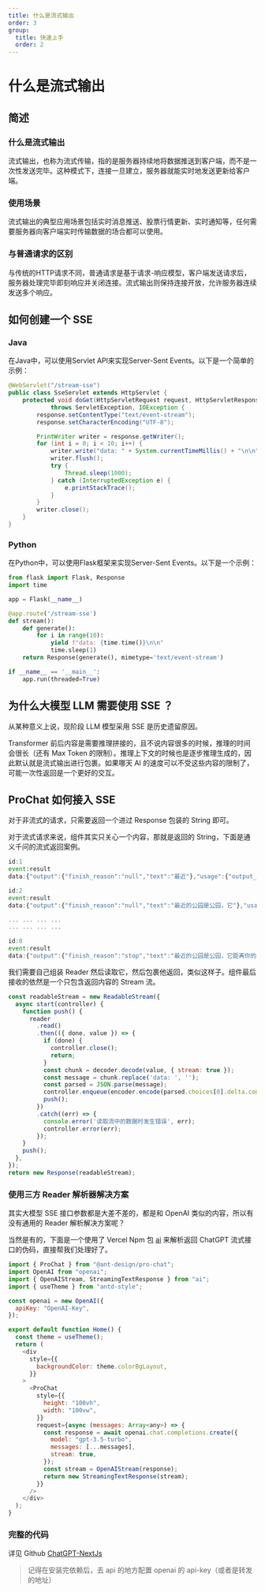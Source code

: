 ```yaml
---
title: 什么是流式输出
order: 3
group:
  title: 快速上手
  order: 2
---
```


# 什么是流式输出

## 简述

### 什么是流式输出

流式输出，也称为流式传输，指的是服务器持续地将数据推送到客户端，而不是一次性发送完毕。这种模式下，连接一旦建立，服务器就能实时地发送更新给客户端。

### 使用场景

流式输出的典型应用场景包括实时消息推送、股票行情更新、实时通知等，任何需要服务器向客户端实时传输数据的场合都可以使用。

### 与普通请求的区别

与传统的HTTP请求不同，普通请求是基于请求-响应模型，客户端发送请求后，服务器处理完毕即刻响应并关闭连接。流式输出则保持连接开放，允许服务器连续发送多个响应。

## 如何创建一个 SSE

### Java

在Java中，可以使用Servlet API来实现Server-Sent Events。以下是一个简单的示例：

```java
@WebServlet("/stream-sse")
public class SseServlet extends HttpServlet {
    protected void doGet(HttpServletRequest request, HttpServletResponse response)
            throws ServletException, IOException {
        response.setContentType("text/event-stream");
        response.setCharacterEncoding("UTF-8");

        PrintWriter writer = response.getWriter();
        for (int i = 0; i < 10; i++) {
            writer.write("data: " + System.currentTimeMillis() + "\n\n");
            writer.flush();
            try {
                Thread.sleep(1000);
            } catch (InterruptedException e) {
                e.printStackTrace();
            }
        }
        writer.close();
    }
}
```

### Python

在Python中，可以使用Flask框架来实现Server-Sent Events。以下是一个示例：

```python
from flask import Flask, Response
import time

app = Flask(__name__)

@app.route('/stream-sse')
def stream():
    def generate():
        for i in range(10):
            yield f"data: {time.time()}\n\n"
            time.sleep(1)
    return Response(generate(), mimetype='text/event-stream')

if __name__ == '__main__':
    app.run(threaded=True)
```

## 为什么大模型 LLM 需要使用 SSE ？

从某种意义上说，现阶段 LLM 模型采用 SSE 是历史遗留原因。

Transformer 前后内容是需要推理拼接的，且不说内容很多的时候，推理的时间会很长（还有 Max Token 的限制）。推理上下文的时候也是逐步推理生成的，因此默认就是流式输出进行包裹。如果哪天 AI 的速度可以不受这些内容的限制了，可能一次性返回是一个更好的交互。

## ProChat 如何接入 SSE

对于非流式的请求，只需要返回一个进过 Response 包装的 String 即可。

对于流式请求来说，组件其实只关心一个内容，那就是返回的 String，下面是通义千问的流式返回案例。

```js
id:1
event:result
data:{"output":{"finish_reason":"null","text":"最近"},"usage":{"output_tokens":3,"input_tokens":85},"request_id":"1117fb64-5dd9-9df0-a5ca-d7ee0e97032d"}

id:2
event:result
data:{"output":{"finish_reason":"null","text":"最近的公园是公园，它"},"usage":{"output_tokens":11,"input_tokens":85},"request_id":"1117fb64-5dd9-9df0-a5ca-d7ee0e97032d"}

... ... ... ...
... ... ... ...

id:8
event:result
data:{"output":{"finish_reason":"stop","text":"最近的公园是公园，它距离你的家大约1.5公里。你可以使用Google地图或者百度地图来查看具体的路线和距离。"},"usage":{"output_tokens":51,"input_tokens":85},"request_id":"1117fb64-5dd9-9df0-a5ca-d7ee0e97032d"}
```

我们需要自己组装 Reader 然后读取它，然后包裹他返回，类似这样子。组件最后接收的依然是一个只包含返回内容的 Stream 流。

```js
const readableStream = new ReadableStream({
  async start(controller) {
    function push() {
      reader
        .read()
        .then(({ done, value }) => {
          if (done) {
            controller.close();
            return;
          }
          const chunk = decoder.decode(value, { stream: true });
          const message = chunk.replace('data: ', '');
          const parsed = JSON.parse(message);
          controller.enqueue(encoder.encode(parsed.choices[0].delta.content));
          push();
        })
        .catch((err) => {
          console.error('读取流中的数据时发生错误', err);
          controller.error(err);
        });
    }
    push();
  },
});
return new Response(readableStream);
```

### 使用三方 Reader 解析器解决方案

其实大模型 SSE 接口参数都是大差不差的，都是和 OpenAI 类似的内容，所以有没有通用的 Reader 解析解决方案呢？

当然是有的，下面是一个使用了 Vercel Npm 包 [ai](https://www.npmjs.com/package/ai) 来解析返回 ChatGPT 流式接口的伪码，直接帮我们处理好了。

```js
import { ProChat } from "@ant-design/pro-chat";
import OpenAI from "openai";
import { OpenAIStream, StreamingTextResponse } from "ai";
import { useTheme } from "antd-style";

const openai = new OpenAI({
  apiKey: "OpenAI-Key",
});

export default function Home() {
  const theme = useTheme();
  return (
    <div
      style={{
        backgroundColor: theme.colorBgLayout,
      }}
    >
      <ProChat
        style={{
          height: "100vh",
          width: "100vw",
        }}
        request={async (messages: Array<any>) => {
          const response = await openai.chat.completions.create({
            model: "gpt-3.5-turbo",
            messages: [...messages],
            stream: true,
          });
          const stream = OpenAIStream(response);
          return new StreamingTextResponse(stream);
        }}
      />
    </div>
  );
}

```

### 完整的代码

详见 Github [ChatGPT-NextJs](https://github.com/ant-design/pro-chat/tree/main/demos/chatgpt-nextjs)

> 记得在安装完依赖后，去 api 的地方配置 openai 的 api-key（或者是转发的地址）
